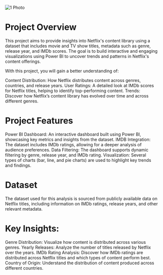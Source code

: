 ![1 Photo](https://github.com/user-attachments/assets/a1187496-9604-457e-97ad-fd1bedb7445c)

# Project Overview
This project aims to provide insights into Netflix's content library using a dataset that includes movie and TV show titles, metadata such as genre, release year, and IMDb scores. The goal is to build interactive and engaging visualizations using Power BI to uncover trends and patterns in Netflix's content offerings.

With this project, you will gain a better understanding of:

Content Distribution: How Netflix distributes content across genres, countries, and release years.
User Ratings: A detailed look at IMDb scores for Netflix titles, helping to identify top-performing content.
Trends: Discover how Netflix’s content library has evolved over time and across different genres.

# Project Features
Power BI Dashboard: An interactive dashboard built using Power BI, showcasing key metrics and insights from the dataset.
IMDB Integration: The dataset includes IMDb ratings, allowing for a deeper analysis of audience preferences.
Data Filtering: The dashboard supports dynamic filtering by genre, release year, and IMDb rating.
Visualization: Several types of charts (bar, line, and pie charts) are used to highlight key trends and findings.

# Dataset
The dataset used for this analysis is sourced from publicly available data on Netflix titles, including information on IMDb ratings, release years, and other relevant metadata.

# Key Insights:

Genre Distribution: Visualize how content is distributed across various genres.
Yearly Releases: Analyze the number of titles released by Netflix over the years.
IMDb Rating Analysis: Discover how IMDb ratings are distributed across Netflix titles and which types of content perform best.
Country of Origin: Understand the distribution of content produced across different countries.
